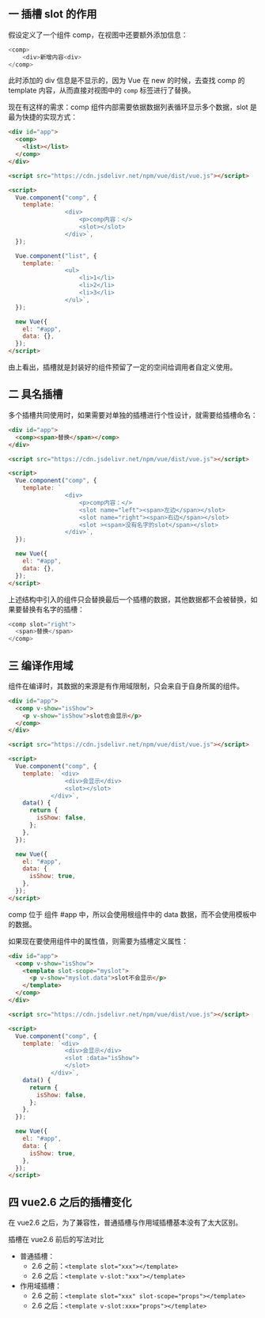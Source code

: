 ## 一 插槽 slot 的作用

假设定义了一个组件 comp，在视图中还要额外添加信息：

```js
<comp>
    <div>新增内容<div>
</comp>
```

此时添加的 div 信息是不显示的，因为 Vue 在 new 的时候，去查找 comp 的 template 内容，从而直接对视图中的 `comp` 标签进行了替换。

现在有这样的需求：comp 组件内部需要依据数据列表循环显示多个数据，slot 是最为快捷的实现方式：

```html
<div id="app">
  <comp>
    <list></list>
  </comp>
</div>

<script src="https://cdn.jsdelivr.net/npm/vue/dist/vue.js"></script>

<script>
  Vue.component("comp", {
    template: `
                <div>
                    <p>comp内容：</>
                    <slot></slot>
                </div>`,
  });

  Vue.component("list", {
    template: `
                <ul>
                    <li>1</li>
                    <li>2</li>
                    <li>3</li>
                </ul>`,
  });

  new Vue({
    el: "#app",
    data: {},
  });
</script>
```

由上看出，插槽就是封装好的组件预留了一定的空间给调用者自定义使用。

## 二 具名插槽

多个插槽共同使用时，如果需要对单独的插槽进行个性设计，就需要给插槽命名：

```html
<div id="app">
  <comp><span>替换</span></comp>
</div>

<script src="https://cdn.jsdelivr.net/npm/vue/dist/vue.js"></script>

<script>
  Vue.component("comp", {
    template: `
                <div>
                    <p>comp内容：</>
                    <slot name="left"><span>左边</span></slot>
                    <slot name="right"><span>右边</span></slot>
                    <slot ><span>没有名字的slot</span></slot>
                </div>`,
  });

  new Vue({
    el: "#app",
    data: {},
  });
</script>
```

上述结构中引入的组件只会替换最后一个插槽的数据，其他数据都不会被替换，如果要替换有名字的插槽：

```js
<comp slot="right">
  <span>替换</span>
</comp>
```

## 三 编译作用域

组件在编译时，其数据的来源是有作用域限制，只会来自于自身所属的组件。

```html
<div id="app">
  <comp v-show="isShow">
    <p v-show="isShow">slot也会显示</p>
  </comp>
</div>

<script src="https://cdn.jsdelivr.net/npm/vue/dist/vue.js"></script>

<script>
  Vue.component("comp", {
    template: `<div>
                <div>会显示</div>
                <slot></slot>
            </div>`,
    data() {
      return {
        isShow: false,
      };
    },
  });

  new Vue({
    el: "#app",
    data: {
      isShow: true,
    },
  });
</script>
```

comp 位于 组件 #app 中，所以会使用根组件中的 data 数据，而不会使用模板中的数据。

如果现在要使用组件中的属性值，则需要为插槽定义属性：

```html
<div id="app">
  <comp v-show="isShow">
    <template slot-scope="myslot">
      <p v-show="myslot.data">slot不会显示</p>
    </template>
  </comp>
</div>

<script src="https://cdn.jsdelivr.net/npm/vue/dist/vue.js"></script>

<script>
  Vue.component("comp", {
    template: `<div>
                <div>会显示</div>
                <slot :data="isShow">
                </slot>
            </div>`,
    data() {
      return {
        isShow: false,
      };
    },
  });

  new Vue({
    el: "#app",
    data: {
      isShow: true,
    },
  });
</script>
```

## 四 vue2.6 之后的插槽变化

在 vue2.6 之后，为了兼容性，普通插槽与作用域插槽基本没有了太大区别。

插槽在 vue2.6 前后的写法对比

- 普通插槽：
  - 2.6 之前：`<template slot="xxx"></template>`
  - 2.6 之后：`<template v-slot:"xxx"></template>`
- 作用域插槽：
  - 2.6 之前：`<template slot="xxx" slot-scope="props"></template>`
  - 2.6 之后：`<template v-slot:xxx="props"></template>`
